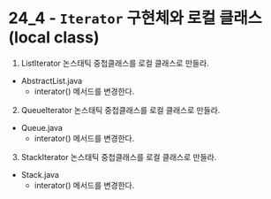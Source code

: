 # 24_4 - `Iterator` 구현체와 로컬 클래스(local class)

1) ListIterator 논스태틱 중첩클래스를 로컬 클래스로 만들라.

- AbstractList.java
  - interator() 메서드를 변경한다.

2) QueueIterator 논스태틱 중첩클래스를 로컬 클래스로 만들라.

- Queue.java
  - interator() 메서드를 변경한다.

3) StackIterator 논스태틱 중첩클래스를 로컬 클래스로 만들라.

- Stack.java
  - interator() 메서드를 변경한다.

